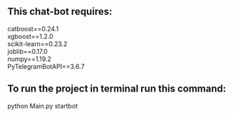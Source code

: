 ## This chat-bot requires:<br>
catboost==0.24.1<br>
xgboost==1.2.0<br>
scikit-learn==0.23.2<br>
joblib==0.17.0<br>
numpy==1.19.2<br>
PyTelegramBotAPI==3.6.7

## To run the project in terminal run this command:<br>
python Main.py startbot
